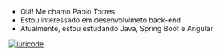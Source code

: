 - Olá! Me chamo Pablo Torres
- Estou interessado em desenvolvimeto back-end
- Atualmente, estou estudando Java, Spring Boot e Angular

[![iuricode](https://github-readme-stats.vercel.app/api/top-langs/?username=pbtorres&hide=html&layout=compact&theme=default)](https://github.com/anuraghazra/github-readme-stats)
